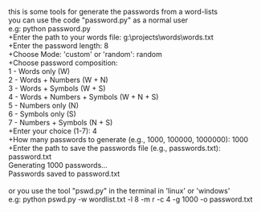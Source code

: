 this is some tools for generate the passwords from a word-lists
<br>you can use the code "password.py" as a normal user
<br>  e.g: python password.py
      <br>      +Enter the path to your words file: g:\projects\words\words.txt
<br>      +Enter the password length: 8
<br>      +Choose Mode: 'custom' or 'random': random
<br>      +Choose password composition: 
<br>        1 - Words only (W)
<br>        2 - Words + Numbers (W + N)
<br>        3 - Words + Symbols (W + S)
<br>        4 - Words + Numbers + Symbols (W + N + S)
<br>        5 - Numbers only (N)
<br>        6 - Symbols only (S)
<br>        7 - Numbers + Symbols (N + S)
<br>      +Enter your choice (1-7): 4
<br>      +How many passwords to generate (e.g., 1000, 100000, 1000000): 1000
<br>      +Enter the path to save the passwords file (e.g., passwords.txt): password.txt
<br>       Generating 1000 passwords...
<br>       Passwords saved to password.txt
<br>      <br> or you use the tool "pswd.py" in the terminal in 'linux' or 'windows'
<br>  e.g: python pswd.py -w wordlist.txt -l 8 -m r -c 4 -g 1000 -o password.txt

